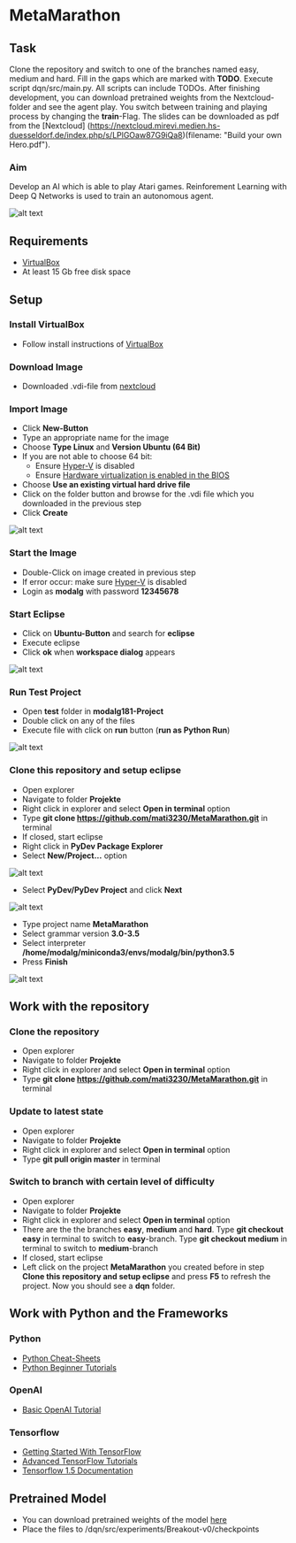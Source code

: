 # MetaMarathon

## Task

Clone the repository and switch to one of the branches named easy, medium and hard. Fill in the gaps which are marked with **TODO**. Execute script dqn/src/main.py. All scripts can include TODOs. After finishing development, you can download pretrained weights from the Nextcloud-folder and see the agent play. You switch between training and playing process by changing the **train**-Flag. The slides can be downloaded as pdf from the [Nextcloud] (https://nextcloud.mirevi.medien.hs-duesseldorf.de/index.php/s/LPlGOaw87G9iQa8)(filename: "Build your own Hero.pdf"). 
 
### Aim

Develop an AI which is able to play Atari games. Reinforement Learning with Deep Q Networks is used to train an autonomous agent. 

![alt text](./images/Breakout01.jpg)

## Requirements

* [VirtualBox](https://www.virtualbox.org/wiki/Downloads)
* At least 15 Gb free disk space

## Setup

### Install VirtualBox

* Follow install instructions of [VirtualBox](https://www.virtualbox.org/wiki/Downloads)

### Download Image

* Downloaded .vdi-file from [nextcloud](https://nextcloud.mirevi.medien.hs-duesseldorf.de/index.php/s/OvNqimOvcumJWWa)

### Import Image

* Click **New-Button**
* Type an appropriate name for the image
* Choose **Type Linux** and **Version Ubuntu (64 Bit)**
* If you are not able to choose 64 bit: 
	* Ensure [Hyper-V](https://www.poweronplatforms.com/enable-disable-hyper-v-windows-10-8/) is disabled
	* Ensure [Hardware virtualization is enabled in the BIOS](https://superuser.com/questions/866962/why-does-virtualbox-only-have-32-bit-option-no-64-bit-option-on-windows-7?utm_medium=organic&utm_source=google_rich_qa&utm_campaign=google_rich_qa)
* Choose **Use an existing virtual hard drive file**
* Click on the folder button and browse for the .vdi file which you downloaded in the previous step
* Click **Create**

![alt text](./images/ImportImage01.jpg)

### Start the Image

* Double-Click on image created in previous step
* If error occur: make sure [Hyper-V](https://www.poweronplatforms.com/enable-disable-hyper-v-windows-10-8/) is disabled
* Login as **modalg** with password **12345678**

### Start Eclipse

* Click on **Ubuntu-Button** and search for **eclipse**
* Execute eclipse
* Click **ok** when **workspace dialog** appears

![alt text](./images/StartEclipse01.jpg)

### Run Test Project

* Open **test** folder in **modalg181-Project**
* Double click on any of the files
* Execute file with click on **run** button (**run as Python Run**)

![alt text](./images/RunScript01.jpg)

### Clone this repository and setup eclipse

* Open explorer
* Navigate to folder **Projekte**
* Right click in explorer and select **Open in terminal** option
* Type **git clone https://github.com/mati3230/MetaMarathon.git** in terminal
* If closed, start eclipse 
* Right click in **PyDev Package Explorer**
* Select **New/Project...** option

![alt text](./images/CreateProject01.jpg)

* Select **PyDev/PyDev Project** and click **Next**

![alt text](./images/CreateProject03.jpg)

* Type project name **MetaMarathon**
* Select grammar version **3.0-3.5**
* Select interpreter **/home/modalg/miniconda3/envs/modalg/bin/python3.5**
* Press **Finish**

![alt text](./images/CreateProject02.jpg)

## Work with the repository

### Clone the repository

* Open explorer
* Navigate to folder **Projekte**
* Right click in explorer and select **Open in terminal** option
* Type **git clone https://github.com/mati3230/MetaMarathon.git** in terminal

### Update to latest state

* Open explorer
* Navigate to folder **Projekte**
* Right click in explorer and select **Open in terminal** option
* Type **git pull origin master** in terminal

### Switch to branch with certain **level of difficulty**

* Open explorer
* Navigate to folder **Projekte**
* Right click in explorer and select **Open in terminal** option
* There are the the branches **easy**, **medium** and **hard**. Type **git checkout easy** in terminal to switch to **easy**-branch. Type **git checkout medium** in terminal to switch to **medium**-branch
* If closed, start eclipse 
* Left click on the project **MetaMarathon** you created before in step **Clone this repository and setup eclipse** and press **F5** to refresh the project. Now you should see a **dqn** folder. 

## Work with Python and the Frameworks

### Python

* [Python Cheat-Sheets](https://ehmatthes.github.io/pcc/cheatsheets/README.html)
* [Python Beginner Tutorials](https://wiki.python.org/moin/BeginnersGuide/Programmers)

### OpenAI

* [Basic OpenAI Tutorial](https://gym.openai.com/docs/)

### Tensorflow

* [Getting Started With TensorFlow](https://www.tensorflow.org/versions/r1.1/get_started/get_started)
* [Advanced TensorFlow Tutorials](https://www.tensorflow.org/tutorials/)
* [Tensorflow 1.5 Documentation](https://www.tensorflow.org/versions/r1.5/api_docs/)

## Pretrained Model

* You can download pretrained weights of the model [here](https://nextcloud.mirevi.medien.hs-duesseldorf.de/index.php/s/LPlGOaw87G9iQa8)
* Place the files to /dqn/src/experiments/Breakout-v0/checkpoints
